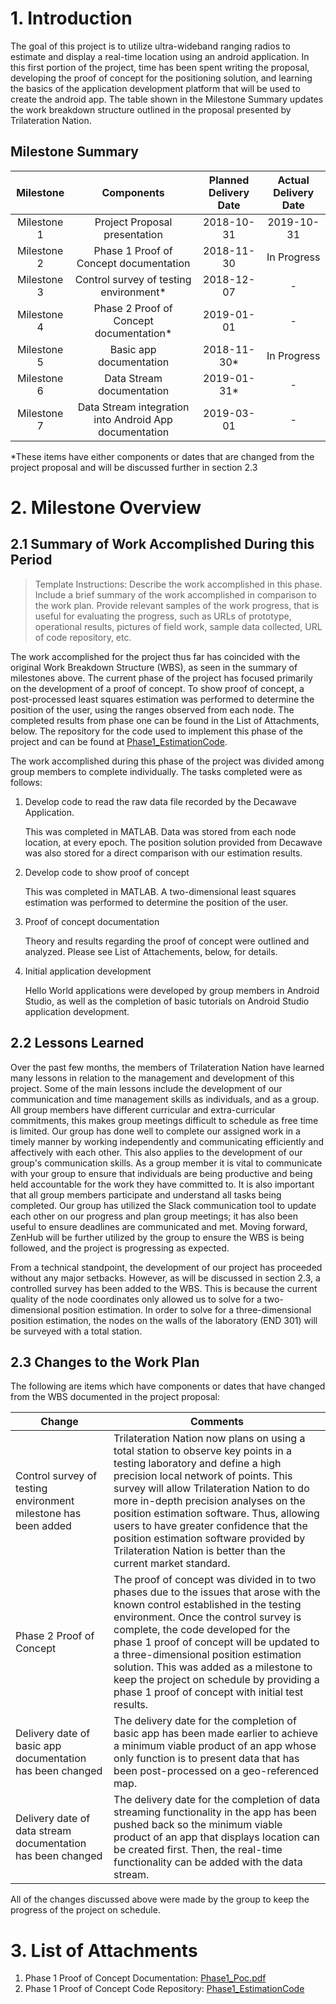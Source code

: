 # 1. Introduction
The goal of this project is to utilize ultra-wideband ranging radios to estimate and display a real-time location using an android application. In this first portion of the project, time has been spent writing the proposal, developing the proof of concept for the positioning solution, and learning the basics of the application development platform that will be used to create the android app. The table shown in the Milestone Summary updates the work breakdown structure outlined in the proposal presented by Trilateration Nation.


## Milestone Summary

Milestone | Components | Planned Delivery Date | Actual Delivery Date
:------------------: | :-------------: | :-------------: | :-------------: 
Milestone 1 | Project Proposal presentation | 2018-10-31 | 2019-10-31
Milestone 2 | Phase 1 Proof of Concept documentation | 2018-11-30 | In Progress
Milestone 3 | Control survey of testing environment* | 2018-12-07 | -
Milestone 4 | Phase 2 Proof of Concept documentation* | 2019-01-01 | -
Milestone 5 | Basic app documentation | 2018-11-30* | In Progress  
Milestone 6 | Data Stream documentation | 2019-01-31* | -
Milestone 7 | Data Stream integration into Android App documentation| 2019-03-01 | -

*These items have either components or dates that are changed from the project proposal and will be discussed further in section 2.3

# 2. Milestone Overview
## 2.1 Summary of Work Accomplished During this Period
> Template Instructions: Describe the work accomplished in this phase. Include a brief summary of the work accomplished in comparison to the work plan. Provide relevant samples of the work progress, that is useful for evaluating the progress, such as URLs of prototype, operational results, pictures of field work, sample data collected, URL of code repository, etc.

The work accomplished for the project thus far has coincided with the original Work Breakdown Structure (WBS), as seen in the summary of milestones above. The current phase of the project has focused primarily on the development of a proof of concept. To show proof of concept, a post-processed least squares estimation was performed to determine the position of the user, using the ranges observed from each node.  The completed results from phase one can be found in the List of Attachments, below. The repository for the code used to implement this phase of the project and can be found at [Phase1_EstimationCode](https://github.com/thejfry/ENGO500_Group1/tree/master/ENGO500_PoC). 

The work accomplished during this phase of the project was divided among group members to complete individually. The tasks completed were as follows:

1. Develop code to read the raw data file recorded by the Decawave Application. 

   This was completed in MATLAB. Data was stored from each node location, at every epoch. The position solution provided from Decawave was also stored for a direct comparison with our estimation results.


2. Develop code to show proof of concept

   This was completed in MATLAB. A two-dimensional least squares estimation was performed to determine the position of the user.


3. Proof of concept documentation

   Theory and results regarding the proof of concept were outlined and analyzed. Please see List of Attachements, below, for details.


4. Initial application development

   Hello World applications were developed by group members in Android Studio, as well as the completion of basic tutorials on Android Studio application development. 



## 2.2 Lessons Learned

Over the past few months, the members of Trilateration Nation have learned many lessons in relation to the management and development of this project. Some of the main lessons include the development of our communication and time management skills as individuals, and as a group. All group members have different curricular and extra-curricular commitments, this makes group meetings difficult to schedule as free time is limited. Our group has done well to complete our assigned work in a timely manner by working independently and communicating efficiently and affectively with each other. This also applies to the development of our group's communication skills. As a group member it is vital to communicate with your group to ensure that individuals are being productive and being held accountable for the work they have committed to. It is also important that all group members participate and understand all tasks being completed. Our group has utilized the Slack communication tool to update each other on our progress and plan group meetings; it has also been useful to ensure deadlines are communicated and met. Moving forward, ZenHub will be further utilized by the group to ensure the WBS is being followed, and the project is progressing as expected. 


From a technical standpoint, the development of our project has proceeded without any major setbacks. However, as will be discussed in section 2.3, a controlled survey has been added to the WBS. This is because the current quality of the node coordinates only allowed us to solve for a two-dimensional position estimation. In order to solve for a three-dimensional position estimation, the nodes on the walls of the laboratory (END 301) will be surveyed with a total station.


## 2.3 Changes to the Work Plan

The following are items which have components or dates that have changed from the WBS documented in the project proposal:

Change | Comments
--------------- | --------------------------
Control survey of testing environment milestone has been added | Trilateration Nation now plans on using a total station to observe key points in a testing laboratory and define a high precision local network of points. This survey will allow Trilateration Nation to do more in-depth precision analyses on the position estimation software. Thus, allowing users to have greater confidence that the position estimation software provided by Trilateration Nation is better than the current market standard.
Phase 2 Proof of Concept | The proof of concept was divided in to two phases due to the issues that arose with the known control established in the testing environment. Once the control survey is complete, the code developed for the phase 1 proof of concept will be updated to a three-dimensional position estimation solution. This was added as a milestone to keep the project on schedule by providing a phase 1 proof of concept with initial test results. 
Delivery date of basic app documentation has been changed | The delivery date for the completion of basic app has been made earlier to achieve a minimum viable product of an app whose only function is to present data that has been post-processed on a geo-referenced map.
Delivery date of data stream documentation has been changed | The delivery date for the completion of data streaming functionality in the app has been pushed back so the minimum viable product of an app that displays location can be created first. Then, the real-time functionality can be added with the data stream.

All of the changes discussed above were made by the group to keep the progress of the project on schedule. 

# 3. List of Attachments

1. Phase 1 Proof of Concept Documentation: [Phase1_Poc.pdf ](https://github.com/thejfry/ENGO500_Group1/blob/master/Phase1_PoC.pdf)
2. Phase 1 Proof of Concept Code Repository: [Phase1_EstimationCode](https://github.com/thejfry/ENGO500_Group1/tree/master/ENGO500_PoC)

